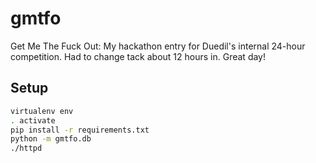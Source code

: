 gmtfo
=====

Get Me The Fuck Out: My hackathon entry for Duedil's internal 24-hour competition. Had to change tack about 12 hours in. Great day!


Setup
-----

```bash
virtualenv env
. activate
pip install -r requirements.txt
python -m gmtfo.db
./httpd
```
